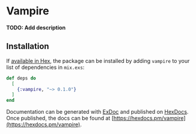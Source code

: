 # Vampire

**TODO: Add description**

## Installation

If [available in Hex](https://hex.pm/docs/publish), the package can be installed
by adding `vampire` to your list of dependencies in `mix.exs`:

```elixir
def deps do
  [
    {:vampire, "~> 0.1.0"}
  ]
end
```

Documentation can be generated with [ExDoc](https://github.com/elixir-lang/ex_doc)
and published on [HexDocs](https://hexdocs.pm). Once published, the docs can
be found at [https://hexdocs.pm/vampire](https://hexdocs.pm/vampire).

